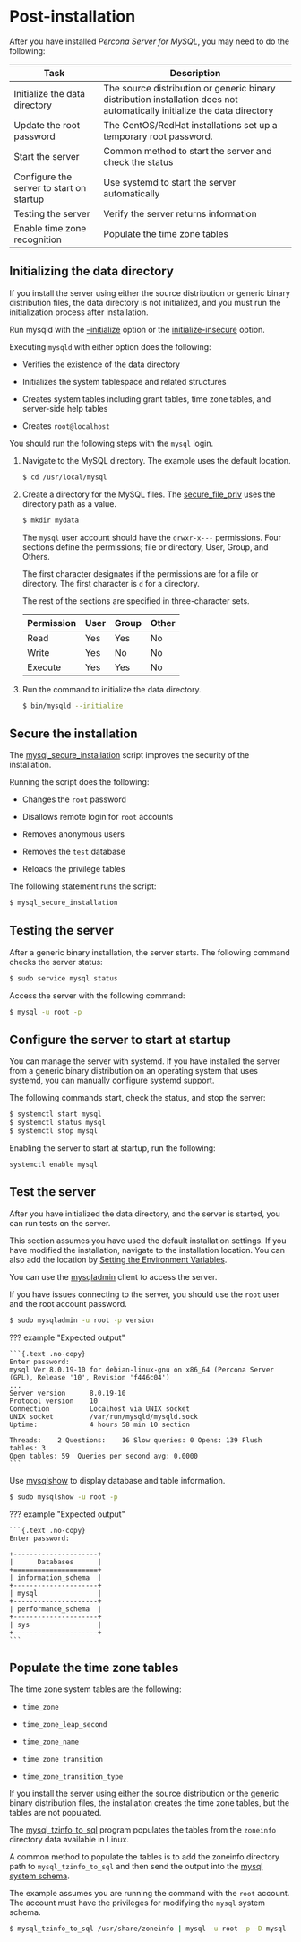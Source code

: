 # Post-installation

After you have installed *Percona Server for MySQL*, you may need to do the following:

| Task                                     | Description                                                                                                              |
|------------------------------------------|--------------------------------------------------------------------------------------------------------------------------|
| Initialize the data directory            | The source distribution or generic binary distribution installation does not automatically initialize the data directory |
| Update the root password                 | The CentOS/RedHat installations set up a temporary root password.                                                        |
| Start the server                         | Common method to start the server and check the status                                                                   |
| Configure the server to start on startup | Use systemd to start the server automatically                                                                            |
| Testing the server                       | Verify the server returns information                                                                                    |
| Enable time zone recognition             | Populate the time zone tables                                                                                            |

## Initializing the data directory

If you install the server using either the source distribution or generic binary distribution files, the data directory is not initialized, and you must run the initialization process after installation.

Run mysqld with the [–initialize](https://dev.mysql.com/doc/refman/8.0/en/server-options.html#option_mysqld_initialize) option or the [initialize-insecure](https://dev.mysql.com/doc/refman/8.0/en/server-options.html#option_mysqld_initialize-insecure) option.

Executing `mysqld` with either option does the following:


* Verifies the existence of the data directory


* Initializes the system tablespace and related structures


* Creates system tables including grant tables, time zone tables, and server-side help tables


* Creates `root@localhost`

You should run the following steps with the `mysql` login.


1. Navigate to the MySQL directory. The example uses the default location.
	
	```{.bash data-prompt="$"}
	$ cd /usr/local/mysql
	```


1. Create a directory for the MySQL files. The [secure_file_priv](https://dev.mysql.com/doc/refman/8.0/en/server-system-variables.html#sysvar_secure_file_priv) uses the directory path as a value.
	
	```{.bash data-prompt="$"}
	$ mkdir mydata
	```

	The `mysql` user account should have the `drwxr-x---` permissions.
	Four sections define the permissions; file or directory, User, Group, and Others.
	
	The first character designates if the permissions are for a file or directory. The first character is `d` for a directory.
	
	The rest of the sections are specified in three-character sets.
	
	| Permission | User | Group | Other |
	|------------|------|-------|-------|
	| Read       | Yes  | Yes   | No    |
	| Write      | Yes  | No    | No    |
	| Execute    | Yes  | Yes   | No    |
	

1. Run the command to initialize the data directory.

	```{.bash data-prompt="$"}
	$ bin/mysqld --initialize
	```

## Secure the installation

The [mysql_secure_installation](https://dev.mysql.com/doc/refman/8.0/en/mysql-secure-installation.html)
script improves the security of the installation.

Running the script does the following:


* Changes the `root` password


* Disallows remote login for `root` accounts


* Removes anonymous users


* Removes the `test` database


* Reloads the privilege tables

The following statement runs the script:

```{.bash data-prompt="$"}
$ mysql_secure_installation
```

## Testing the server

After a generic binary installation, the server starts. The following command checks the server status:

```{.bash data-prompt="$"}
$ sudo service mysql status
```

Access the server with the following command:

```{.bash data-prompt="$"}
$ mysql -u root -p
```

## Configure the server to start at startup

You can manage the server with systemd. If you have installed the server from a generic binary distribution on an operating system that uses systemd, you can manually configure systemd support.

The following commands start, check the status, and stop the server:

```{.bash data-prompt="$"}
$ systemctl start mysql
$ systemctl status mysql
$ systemctl stop mysql
```

Enabling the server to start at startup, run the following:

```shell
systemctl enable mysql
```

## Test the server

After you have initialized the data directory, and the server is started, you can run tests on the server.

This section assumes you have used the default installation settings. If you have modified the installation, navigate to the installation location. You can also add the location by [Setting the Environment Variables](https://dev.mysql.com/doc/refman/8.0/en/setting-environment-variables.html).

You can use the [mysqladmin](https://dev.mysql.com/doc/refman/8.0/en/mysqladmin.html) client to access the server.

If you have issues connecting to the server, you should use the `root` user and the root account password.

```{.bash data-prompt="$"}
$ sudo mysqladmin -u root -p version
```

??? example "Expected output"

    ```{.text .no-copy}
    Enter password:
    mysql Ver 8.0.19-10 for debian-linux-gnu on x86_64 (Percona Server (GPL), Release '10', Revision 'f446c04')
    ...
    Server version      8.0.19-10
    Protocol version    10
    Connection          Localhost via UNIX socket
    UNIX socket         /var/run/mysqld/mysqld.sock
    Uptime:             4 hours 58 min 10 section

    Threads:    2 Questions:    16 Slow queries: 0 Opens: 139 Flush tables: 3
    Open tables: 59  Queries per second avg: 0.0000
    ```

Use [mysqlshow](https://dev.mysql.com/doc/refman/8.0/en/mysqlshow.html) to display database and table information.

```{.bash data-prompt="$"}
$ sudo mysqlshow -u root -p
```

??? example "Expected output"

    ```{.text .no-copy}
    Enter password:

    +---------------------+
    |      Databases      |
    +=====================+
    | information_schema  |
    +---------------------+
    | mysql               |
    +---------------------+
    | performance_schema  |
    +---------------------+
    | sys                 |
    +---------------------+
    ```

## Populate the time zone tables

The time zone system tables are the following:


* `time_zone`


* `time_zone_leap_second`


* `time_zone_name`


* `time_zone_transition`


* `time_zone_transition_type`

If you install the server using either the source distribution or the
generic binary distribution files, the installation creates the time zone
tables, but the tables are not populated.

The [mysql_tzinfo_to_sql](https://dev.mysql.com/doc/refman/8.0/en/mysql-tzinfo-to-sql.html) program
populates the tables from the `zoneinfo` directory data available in Linux.

A common method to populate the tables is to add the zoneinfo directory path
to `mysql_tzinfo_to_sql` and then send the output into
the [mysql system schema](https://dev.mysql.com/doc/refman/8.0/en/system-schema.html).

The example assumes you are running the command with the `root` account.
The account must have the privileges for modifying the `mysql`
system schema.

```{.bash data-prompt="$"}
$ mysql_tzinfo_to_sql /usr/share/zoneinfo | mysql -u root -p -D mysql
```

